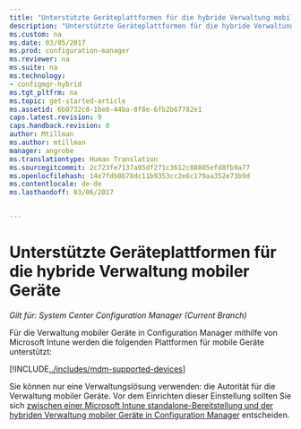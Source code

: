 ```yaml
---
title: "Unterstützte Geräteplattformen für die hybride Verwaltung mobiler Geräte | Microsoft-Dokumentation"
description: "Unterstützte Geräteplattformen für die hybride Verwaltung mobiler Geräte."
ms.custom: na
ms.date: 03/05/2017
ms.prod: configuration-manager
ms.reviewer: na
ms.suite: na
ms.technology:
- configmgr-hybrid
ms.tgt_pltfrm: na
ms.topic: get-started-article
ms.assetid: 6b0732c8-1be8-44ba-8f8e-6fb2b67782e1
caps.latest.revision: 9
caps.handback.revision: 0
author: Mtillman
ms.author: mtillman
manager: angrobe
ms.translationtype: Human Translation
ms.sourcegitcommit: 2c723fe7137a95df271c3612c88805efd8fb9a77
ms.openlocfilehash: 14e7fdb0b78dc11b9353cc2e6c179aa352e73b9d
ms.contentlocale: de-de
ms.lasthandoff: 03/06/2017


---
```

# <a name="supported-device-platforms-for-hybrid-mdm"></a>Unterstützte Geräteplattformen für die hybride Verwaltung mobiler Geräte

*Gilt für: System Center Configuration Manager (Current Branch)*

Für die Verwaltung mobiler Geräte in Configuration Manager mithilfe von Microsoft Intune werden die folgenden Plattformen für mobile Geräte unterstützt:

[!INCLUDE[../includes/mdm-supported-devices](../includes/mdm-supported-devices.md)]

Sie können nur eine Verwaltungslösung verwenden: die Autorität für die Verwaltung mobiler Geräte. Vor dem Einrichten dieser Einstellung sollten Sie sich [zwischen einer Microsoft Intune standalone-Bereitstellung und der hybriden Verwaltung mobiler Geräte in Configuration Manager](../understand/choose-between-standalone-intune-and-hybrid-mobile-device-management.md) entscheiden.

